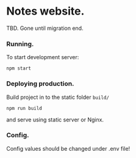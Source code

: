 # Notes website.
TBD. Gone until migration end.

### Running.
To start development server:
```commandLIne
npm start
```

### Deploying production.
Build project in to the static folder `build/`
```commandLine
npm run build
```
and serve using static server or Nginx.


### Config.
Config values should be changed under .env file!